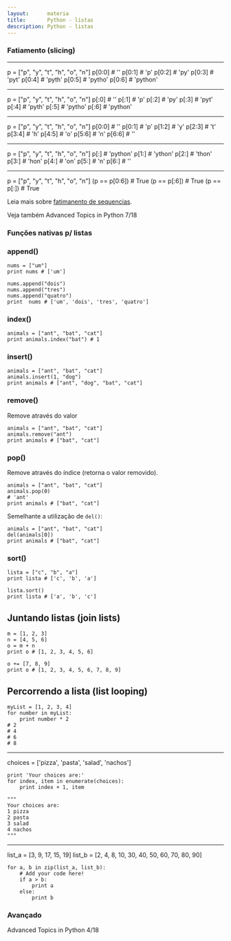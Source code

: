 ```yaml
---
layout:      materia
title:       Python - listas
description: Python - listas
---
```






### Fatiamento (slicing)

<hr>
    p = ["p", "y", "t", "h", "o", "n"] 
    p[0:0] # ''
    p[0:1] # 'p'
    p[0:2] # 'py'
    p[0:3] # 'pyt'
    p[0:4] # 'pyth'
    p[0:5] # 'pytho'
    p[0:6] # 'python'

<hr>
    p = ["p", "y", "t", "h", "o", "n"] 
    p[:0] # ''
    p[:1] # 'p'
    p[:2] # 'py'
    p[:3] # 'pyt'
    p[:4] # 'pyth'
    p[:5] # 'pytho'
    p[:6] # 'python'

<hr>
    p = ["p", "y", "t", "h", "o", "n"] 
    p[0:0] # ''
    p[0:1] # 'p'
    p[1:2] # 'y'
    p[2:3] # 't'
    p[3:4] # 'h'
    p[4:5] # 'o'
    p[5:6] # 'n'
    p[6:6] # ''

<hr>
    p = ["p", "y", "t", "h", "o", "n"] 
    p[:]  # 'python'
    p[1:] # 'ython'
    p[2:] # 'thon'
    p[3:] # 'hon'
    p[4:] # 'on'
    p[5:] # 'n'
    p[6:] # ''

<hr>
    p = ["p", "y", "t", "h", "o", "n"] 
    (p == p[0:6]) # True
    (p == p[:6])  # True
    (p == p[:])   # True

Leia mais sobre [fatimanento de sequencias](../sequencias/ "Python - Sequencias").

Veja também Advanced Topics in Python 7/18


### Funções nativas p/ listas

### append()

    nums = ["um"]
    print nums # ['um']
    
    nums.append("dois")
    nums.append("tres")
    nums.append("quatro")
    print  nums # ['um', 'dois', 'tres', 'quatro']


### index()

    animals = ["ant", "bat", "cat"]
    print animals.index("bat") # 1


### insert()

    animals = ["ant", "bat", "cat"]
    animals.insert(1, "dog")
    print animals # ["ant", "dog", "bat", "cat"]


### remove()

Remove através do valor

    animals = ["ant", "bat", "cat"]
    animals.remove("ant")
    print animals # ["bat", "cat"]


### pop()

Remove através do índice (retorna o valor removido).

    animals = ["ant", "bat", "cat"]
    animals.pop(0)
    # 'ant'
    print animals # ["bat", "cat"]

Semelhante a utilização de `del()`:

    animals = ["ant", "bat", "cat"]
    del(animals[0])
    print animals # ["bat", "cat"]


### sort()

    lista = ["c", "b", "a"]
    print lista # ['c', 'b', 'a']

    lista.sort()
    print lista # ['a', 'b', 'c']


Juntando listas (join lists)
---

    m = [1, 2, 3]
    n = [4, 5, 6]
    o = m + n
    print o # [1, 2, 3, 4, 5, 6]

    o += [7, 8, 9]
    print o # [1, 2, 3, 4, 5, 6, 7, 8, 9]


Percorrendo a lista (list looping)
---

    myList = [1, 2, 3, 4]
    for number in myList:
        print number * 2
    # 2
    # 4
    # 6
    # 8

<hr>
    choices = ['pizza', 'pasta', 'salad', 'nachos']

    print 'Your choices are:'
    for index, item in enumerate(choices):
        print index + 1, item

    """
    Your choices are:
    1 pizza
    2 pasta
    3 salad
    4 nachos
    """

<hr>
    list_a = [3, 9, 17, 15, 19]
    list_b = [2, 4, 8, 10, 30, 40, 50, 60, 70, 80, 90]

    for a, b in zip(list_a, list_b):
        # Add your code here!
        if a > b:
            print a
        else:
            print b



### Avançado

Advanced Topics in Python 4/18
